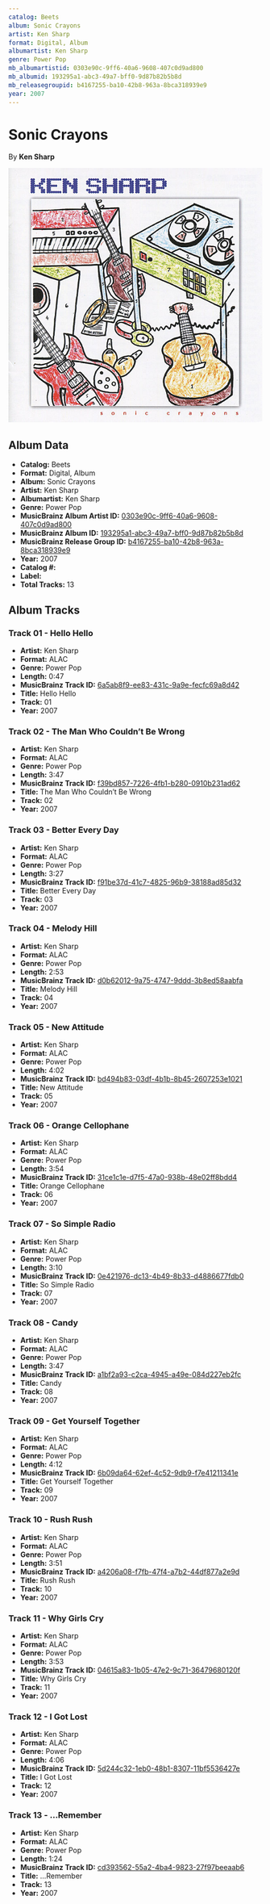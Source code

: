 ```yaml
---
catalog: Beets
album: Sonic Crayons
artist: Ken Sharp
format: Digital, Album
albumartist: Ken Sharp
genre: Power Pop
mb_albumartistid: 0303e90c-9ff6-40a6-9608-407c0d9ad800
mb_albumid: 193295a1-abc3-49a7-bff0-9d87b82b5b8d
mb_releasegroupid: b4167255-ba10-42b8-963a-8bca318939e9
year: 2007
---
```


# Sonic Crayons

By **Ken Sharp**

![](../../assets/beetscovers/Ken_Sharp-Sonic_Crayons.jpg)

## Album Data

- **Catalog:** Beets
- **Format:** Digital, Album
- **Album:** Sonic Crayons
- **Artist:** Ken Sharp
- **Albumartist:** Ken Sharp
- **Genre:** Power Pop
- **MusicBrainz Album Artist ID:** [0303e90c-9ff6-40a6-9608-407c0d9ad800](https://musicbrainz.org/artist/0303e90c-9ff6-40a6-9608-407c0d9ad800)
- **MusicBrainz Album ID:** [193295a1-abc3-49a7-bff0-9d87b82b5b8d](https://musicbrainz.org/release/193295a1-abc3-49a7-bff0-9d87b82b5b8d)
- **MusicBrainz Release Group ID:** [b4167255-ba10-42b8-963a-8bca318939e9](https://musicbrainz.org/release-group/b4167255-ba10-42b8-963a-8bca318939e9)
- **Year:** 2007
- **Catalog #:** 
- **Label:** 
- **Total Tracks:** 13

## Album Tracks

### Track 01 - Hello Hello

- **Artist:** Ken Sharp
- **Format:** ALAC
- **Genre:** Power Pop
- **Length:** 0:47
- **MusicBrainz Track ID:** [6a5ab8f9-ee83-431c-9a9e-fecfc69a8d42](https://musicbrainz.org/recording/6a5ab8f9-ee83-431c-9a9e-fecfc69a8d42)
- **Title:** Hello Hello
- **Track:** 01
- **Year:** 2007

### Track 02 - The Man Who Couldn’t Be Wrong

- **Artist:** Ken Sharp
- **Format:** ALAC
- **Genre:** Power Pop
- **Length:** 3:47
- **MusicBrainz Track ID:** [f39bd857-7226-4fb1-b280-0910b231ad62](https://musicbrainz.org/recording/f39bd857-7226-4fb1-b280-0910b231ad62)
- **Title:** The Man Who Couldn’t Be Wrong
- **Track:** 02
- **Year:** 2007

### Track 03 - Better Every Day

- **Artist:** Ken Sharp
- **Format:** ALAC
- **Genre:** Power Pop
- **Length:** 3:27
- **MusicBrainz Track ID:** [f91be37d-41c7-4825-96b9-38188ad85d32](https://musicbrainz.org/recording/f91be37d-41c7-4825-96b9-38188ad85d32)
- **Title:** Better Every Day
- **Track:** 03
- **Year:** 2007

### Track 04 - Melody Hill

- **Artist:** Ken Sharp
- **Format:** ALAC
- **Genre:** Power Pop
- **Length:** 2:53
- **MusicBrainz Track ID:** [d0b62012-9a75-4747-9ddd-3b8ed58aabfa](https://musicbrainz.org/recording/d0b62012-9a75-4747-9ddd-3b8ed58aabfa)
- **Title:** Melody Hill
- **Track:** 04
- **Year:** 2007

### Track 05 - New Attitude

- **Artist:** Ken Sharp
- **Format:** ALAC
- **Genre:** Power Pop
- **Length:** 4:02
- **MusicBrainz Track ID:** [bd494b83-03df-4b1b-8b45-2607253e1021](https://musicbrainz.org/recording/bd494b83-03df-4b1b-8b45-2607253e1021)
- **Title:** New Attitude
- **Track:** 05
- **Year:** 2007

### Track 06 - Orange Cellophane

- **Artist:** Ken Sharp
- **Format:** ALAC
- **Genre:** Power Pop
- **Length:** 3:54
- **MusicBrainz Track ID:** [31ce1c1e-d7f5-47a0-938b-48e02ff8bdd4](https://musicbrainz.org/recording/31ce1c1e-d7f5-47a0-938b-48e02ff8bdd4)
- **Title:** Orange Cellophane
- **Track:** 06
- **Year:** 2007

### Track 07 - So Simple Radio

- **Artist:** Ken Sharp
- **Format:** ALAC
- **Genre:** Power Pop
- **Length:** 3:10
- **MusicBrainz Track ID:** [0e421976-dc13-4b49-8b33-d4886677fdb0](https://musicbrainz.org/recording/0e421976-dc13-4b49-8b33-d4886677fdb0)
- **Title:** So Simple Radio
- **Track:** 07
- **Year:** 2007

### Track 08 - Candy

- **Artist:** Ken Sharp
- **Format:** ALAC
- **Genre:** Power Pop
- **Length:** 3:47
- **MusicBrainz Track ID:** [a1bf2a93-c2ca-4945-a49e-084d227eb2fc](https://musicbrainz.org/recording/a1bf2a93-c2ca-4945-a49e-084d227eb2fc)
- **Title:** Candy
- **Track:** 08
- **Year:** 2007

### Track 09 - Get Yourself Together

- **Artist:** Ken Sharp
- **Format:** ALAC
- **Genre:** Power Pop
- **Length:** 4:12
- **MusicBrainz Track ID:** [6b09da64-62ef-4c52-9db9-f7e41211341e](https://musicbrainz.org/recording/6b09da64-62ef-4c52-9db9-f7e41211341e)
- **Title:** Get Yourself Together
- **Track:** 09
- **Year:** 2007

### Track 10 - Rush Rush

- **Artist:** Ken Sharp
- **Format:** ALAC
- **Genre:** Power Pop
- **Length:** 3:51
- **MusicBrainz Track ID:** [a4206a08-f7fb-47f4-a7b2-44df877a2e9d](https://musicbrainz.org/recording/a4206a08-f7fb-47f4-a7b2-44df877a2e9d)
- **Title:** Rush Rush
- **Track:** 10
- **Year:** 2007

### Track 11 - Why Girls Cry

- **Artist:** Ken Sharp
- **Format:** ALAC
- **Genre:** Power Pop
- **Length:** 3:53
- **MusicBrainz Track ID:** [04615a83-1b05-47e2-9c71-36479680120f](https://musicbrainz.org/recording/04615a83-1b05-47e2-9c71-36479680120f)
- **Title:** Why Girls Cry
- **Track:** 11
- **Year:** 2007

### Track 12 - I Got Lost

- **Artist:** Ken Sharp
- **Format:** ALAC
- **Genre:** Power Pop
- **Length:** 4:06
- **MusicBrainz Track ID:** [5d244c32-1eb0-48b1-8307-11bf5536427e](https://musicbrainz.org/recording/5d244c32-1eb0-48b1-8307-11bf5536427e)
- **Title:** I Got Lost
- **Track:** 12
- **Year:** 2007

### Track 13 - …Remember

- **Artist:** Ken Sharp
- **Format:** ALAC
- **Genre:** Power Pop
- **Length:** 1:24
- **MusicBrainz Track ID:** [cd393562-55a2-4ba4-9823-27f97beeaab6](https://musicbrainz.org/recording/cd393562-55a2-4ba4-9823-27f97beeaab6)
- **Title:** …Remember
- **Track:** 13
- **Year:** 2007

